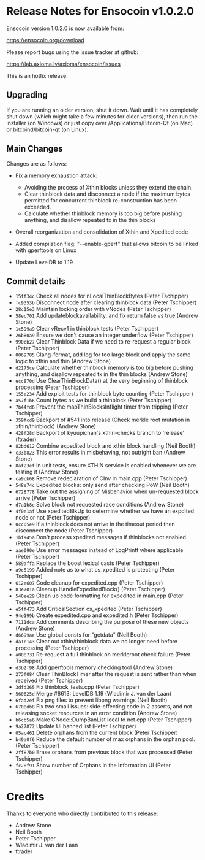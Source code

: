 Release Notes for Ensocoin v1.0.2.0
============================================

Ensocoin version 1.0.2.0 is now available from:

  <https://ensocoin.org/download>

Please report bugs using the issue tracker at github:

  <https://lab.axioma.lv/axioma/ensocoin/issues>

This is an hotfix release.

Upgrading
---------

If you are running an older version, shut it down. Wait until it has completely
shut down (which might take a few minutes for older versions), then run the
installer (on Windows) or just copy over /Applications/Bitcoin-Qt (on Mac) or
bitcoind/bitcoin-qt (on Linux).

Main Changes
------------

Changes are as follows:

- Fix a memory exhaustion attack:
  * Avoiding the process of Xthin blocks unless they extend the chain.
  * Clear thinblock data and disconnect a node if the maximum bytes permitted for concurrent thinblock re-construction has been exceeded.
  * Calculate whether thinblock memory is too big before pushing anything, and disallow repeated tx in the thin blocks

- Overall reorganization and consolidation of Xthin and Xpedited code

- Added compilation flag: "--enable-gperf" that allows bitcoin to be linked with gperftools on Linux

- Update LevelDB to 1.19

Commit details
--------------

- `15ff34c` Check all nodes for nLocalThinBlockBytes (Peter Tschipper)
- `fc9353b` Disconnect node after clearing thinblock data (Peter Tschipper)
- `28c15e3` Maintain locking order with vNodes (Peter Tschipper)
- `58ec701` Add updateblockavailability, and fix return false vs true (Andrew Stone)
- `1c599a9` Clear vRecv1 in thinblock tests (Peter Tschipper)
- `26b80a9` Ensure we don't cause an integer underflow (Peter Tschipper)
- `990cb27` Clear Thinblock Data if we need to re-request a regular block (Peter Tschipper)
- `0069785` Clang-format, add log for too large block and apply the same logic to xthin and thin (Andrew Stone)
- `d2175ce` Calculate whether thinblock memory is too big before pushing anything, and disallow repeated tx in the thin blocks (Andrew Stone)
- `ecc870d` Use ClearThinBlockData() at the very beginning of thinblock processing (Peter Tschipper)
- `155e234` Add exploit tests for thinblock byte counting (Peter Tschipper)
- `a57f1b6` Count bytes as we build a thinblock (Peter Tschipper)
- `7b44fd6` Prevent the mapThinBlocksInflight timer from tripping (Peter Tschipper)
- `359fcd9` Backport of #541 into release (Check merkle root mutation in xthin/thinblock) (Andrew Stone)
- `428f28d` Backport of kyuupichan's xthin-checks branch to 'release' (ftrader)
- `82bd612` Combine expedited block and xthin block handling (Neil Booth)
- `c33b823` This error results in misbehaving, not outright ban (Andrew Stone)
- `8af23ef` In unit tests, ensure XTHIN service is enabled whenever we are testing it (Andrew Stone)
- `ca9cb68` Remove redeclaration of CInv in main.cpp (Peter Tschipper)
- `548e74c` Expedited blocks: only send after checking PoW (Neil Booth)
- `6728778` Take out the assigning of Misbehavior when un-requested block arrive (Peter Tschipper)
- `d7a1b8e` Solve block not requested race conditions (Andrew Stone)
- `4f0e1af` Use xpeditedBlkUp to determine whether we have an expdited node or not (Peter Tschipper)
- `0cc05e9` If a thinblock does not arrive in the timeout period then disconnect the node (Peter Tschipper)
- `1bf945a` Don't process xpedited messages if thinblocks not enabled (Peter Tschipper)
- `aae090e` Use error messages instead of LogPrintf where applicable (Peter Tschipper)
- `589affa` Replace the boost lexical casts (Peter Tschipper)
- `a9c5199` Added note as to what cs_xpedited is protecting (Peter Tschipper)
- `612e607` Code cleanup for expedited.cpp (Peter Tschipper)
- `83e701a` Cleanup HandleExpeditedBlock() (Peter Tschipper)
- `540ee29` Clean up code formatting for expedited in main.cpp (Peter Tschipper)
- `e5ff473` Add CriticalSection cs_xpedited (Peter Tschipper)
- `94e199b` Create expedited.cpp and expedited.h (Peter Tschipper)
- `7111dca` Add comments describing the purpose of these new objects (Andrew Stone)
- `d6699ae` Use global consts for "getdata" (Neil Booth)
- `da1c143` Clear out xthin/thinblock data we no longer need before processing (Peter Tschipper)
- `a008731` Re-request a full thinblock on merkleroot check failure (Peter Tschipper)
- `d3b2f98` Add gperftools memory checking tool (Andrew Stone)
- `273f084` Clear ThinBlockTimer after the request is sent rather than when  received (Peter Tschipper)
- `3dfd365` Fix thinblock_tests.cpp (Peter Tschipper)
- `560625d` Merge #8613: LevelDB 1.19 (Wladimir J. van der Laan)
- `6fad2ef` Fix png files to prevent libpng warnings (Neil Booth)
- `6708db8` Fix two small issues: side-effecting code in 2 asserts, and not releasing socket resources in an error condition (Andrew Stone)
- `b6cb5a6` Make CNode::DumpBanList local to net.cpp (Peter Tschipper)
- `9a27872` Update UI banned list (Peter Tschipper)
- `05ac461` Delete orphans from the current block (Peter Tschipper)
- `b49a0f6` Reduce the default number of max orphans in the orphan pool. (Peter Tschipper)
- `2ff87b0` Erase orphans from previous block that was processed (Peter Tschipper)
- `fc28f91` Show number of Orphans in the Information UI (Peter Tschipper)

Credits
=======

Thanks to everyone who directly contributed to this release:

- Andrew Stone
- Neil Booth
- Peter Tschipper
- Wladimir J. van der Laan
- ftrader










